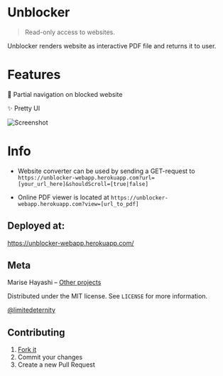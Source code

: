 # Unblocker
> Read-only access to websites.

Unblocker renders website as interactive PDF file and returns it to user.

# Features

🌚 Partial navigation on blocked website

✨ Pretty UI

![Screenshot](http://i98.fastpic.ru/big/2017/1123/23/443ab7811dc7c0e71d882bc374509623.png)

# Info

* Website converter can be used by sending a GET-request to `https://unblocker-webapp.herokuapp.com?url=[your_url_here]&shouldScroll=[true|false]`

* Online PDF viewer is located at `https://unblocker-webapp.herokuapp.com?view=[url_to_pdf]`

## Deployed at:

https://unblocker-webapp.herokuapp.com/

## Meta

Marise Hayashi – [Other projects](https://limitedeternity.github.io/)

Distributed under the MIT license. See ``LICENSE`` for more information.

[@limitedeternity](https://github.com/limitedeternity)

## Contributing

1. [Fork it](https://github.com/limitedeternity/unblocker/fork)
2. Commit your changes
3. Create a new Pull Request
